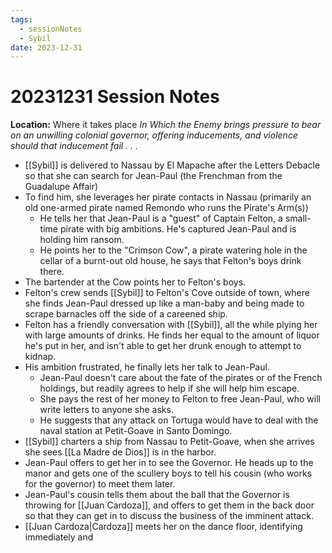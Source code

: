 ```yaml
---
tags:
  - sessionNotes
  - Sybil
date: 2023-12-31
---
```

# 20231231 Session Notes
**Location:** Where it takes place
*In Which the Enemy brings pressure to bear on an unwilling colonial governor, offering inducements, and violence should that inducement fail . . .*

- [[Sybil]] is delivered to Nassau by El Mapache after the Letters Debacle so that she can search for Jean-Paul (the Frenchman from the Guadalupe Affair)
- To find him, she leverages her pirate contacts in Nassau (primarily an old one-armed pirate named Remondo who runs the Pirate's Arm(s))
	- He tells her that Jean-Paul is a "guest" of Captain Felton, a small-time pirate with big ambitions.  He's captured Jean-Paul and is holding him ransom.
	- He points her to the "Crimson Cow", a pirate watering hole in the cellar of a burnt-out old house, he says that Felton's boys drink there.
- The bartender at the Cow points her to Felton's boys.
- Felton's crew sends [[Sybil]] to Felton's Cove outside of town, where she finds Jean-Paul dressed up like a man-baby and being made to scrape barnacles off the side of a careened ship.
- Felton has a friendly conversation with [[Sybil]], all the while plying her with large amounts of drinks.  He finds her equal to the amount of liquor he's put in her, and isn't able to get her drunk enough to attempt to kidnap.
- His ambition frustrated, he finally lets her talk to Jean-Paul.
	- Jean-Paul doesn't care about the fate of the pirates or of the French holdings, but readily agrees to help if she will help him escape.
	- She pays the rest of her money to Felton to free Jean-Paul, who will write letters to anyone she asks.
	- He suggests that any attack on Tortuga would have to deal with the naval station at Petit-Goave in Santo Domingo.
- [[Sybil]] charters a ship from Nassau to Petit-Goave, when she arrives she sees [[La Madre de Dios]] is in the harbor.
- Jean-Paul offers to get her in to see the Governor.  He heads up to the manor and gets one of the scullery boys to tell his cousin (who works for the governor) to meet them later.
- Jean-Paul's cousin tells them about the ball that the Governor is throwing for [[Juan Cardoza]], and offers to get them in the back door so that they can get in to discuss the business of the imminent attack.
- [[Juan Cardoza|Cardoza]] meets her on the dance floor, identifying immediately and 